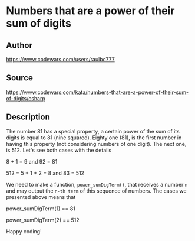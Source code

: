 # Numbers that are a power of their sum of digits

## Author
https://www.codewars.com/users/raulbc777

## Source
https://www.codewars.com/kata/numbers-that-are-a-power-of-their-sum-of-digits/csharp

## Description

The number 81 has a special property, a certain power of the sum of its digits is equal to 81 (nine squared). Eighty one (81), is the first number in having this property (not considering numbers of one digit). The next one, is 512. Let's see both cases with the details

8 + 1 = 9 and 92 = 81

512 = 5 + 1 + 2 = 8 and 83 = 512

We need to make a function, `power_sumDigTerm()`, that receives a number `n` and may output the `n-th term` of this sequence of numbers. The cases we presented above means that

power_sumDigTerm(1) == 81

power_sumDigTerm(2) == 512

Happy coding!